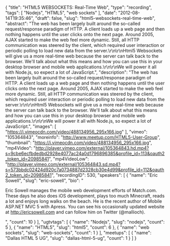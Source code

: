 {
  "title": "HTML5 WEBSOCKETS: Real-Time Web",
  "type": "recording",
  "tags": [
    "Nodejs",
    "HTML5",
    "web sockets"
  ],
  "date": "2012-08-14T19:35:46",
  "draft": false,
  "slug": "html5-websockets-real-time-web",
  "abstract": "The web has been largely built around the so-called request/response paradigm of HTTP. A client loads up a web page and then nothing happens until the user clicks onto the next page. Around 2005, AJAX started to make the web feel more dynamic. Still, all HTTP communication was steered by the client, which required user interaction or periodic polling to load new data from the server.\r\n\r\nHtml5 Websockets will give us a more real-time web because the server can talk back to the browser. We'll talk about what this means and how you can use this in your desktop browser and mobile web applications.\r\n\r\nWe will power it all with Node.js, so expect a lot of JavaScript.",
  "description": "The web has been largely built around the so-called request/response paradigm of HTTP. A client loads up a web page and then nothing happens until the user clicks onto the next page. Around 2005, AJAX started to make the web feel more dynamic. Still, all HTTP communication was steered by the client, which required user interaction or periodic polling to load new data from the server.\r\n\r\nHtml5 Websockets will give us a more real-time web because the server can talk back to the browser. We'll talk about what this means and how you can use this in your desktop browser and mobile web applications.\r\n\r\nWe will power it all with Node.js, so expect a lot of JavaScript.",
  "images": [
    "https://i.vimeocdn.com/video/488134956_295x166.jpg"
  ],
  "vimeo": "105364843",
  "moreinfo": "http://www.meetup.com/HTML5-User-Group",
  "thumbnail": "https://i.vimeocdn.com/video/488134956_295x166.jpg",
  "mp4Video": "http://player.vimeo.com/external/105364843.hd.mp4?s=9cbe6ecfbdedbd2928e4077ac24a0d1796896385&profile_id=113&oauth2_token_id=20985841",
  "mp4VideoLow": "http://player.vimeo.com/external/105364843.sd.mp4?s=573bbdc02424d920c7a0734887d2328cb30e4d99&profile_id=112&oauth2_token_id=20985841",
  "recordingID": 530,
  "speakers": [
    {
      "name": "Eric Sowell",
      "slug": "eric-sowell",
      "bio": "<p>Eric Sowell manages the mobile web development efforts of Match.com. These days he also does iOS development, plays too much Minecraft, reads a lot and enjoys long walks on the beach. He is the recent author of Mobile ASP.NET MVC 5 with Apress. You can see his occasionally updated website at http://ericsowell.com and can follow him on Twitter (@mallioch).</p>",
      "count": 10
    }
  ],
  "ugtvtags": [
    {
      "name": "Nodejs",
      "slug": "nodejs",
      "count": 5
    },
    {
      "name": "HTML5",
      "slug": "html5",
      "count": 6
    },
    {
      "name": "web sockets",
      "slug": "web-sockets",
      "count": 1
    }
  ],
  "meetups": [
    {
      "name": "Dallas HTML 5 UG",
      "slug": "dallas-html-5-ug",
      "count": 1
    }
  ]
}
